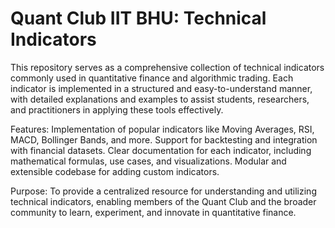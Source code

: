 # Quant Club IIT BHU: Technical Indicators
This repository serves as a comprehensive collection of technical indicators commonly used in quantitative finance and algorithmic trading. Each indicator is implemented in a structured and easy-to-understand manner, with detailed explanations and examples to assist students, researchers, and practitioners in applying these tools effectively.

Features:
Implementation of popular indicators like Moving Averages, RSI, MACD, Bollinger Bands, and more.
Support for backtesting and integration with financial datasets.
Clear documentation for each indicator, including mathematical formulas, use cases, and visualizations.
Modular and extensible codebase for adding custom indicators.

Purpose:
To provide a centralized resource for understanding and utilizing technical indicators, enabling members of the Quant Club and the broader community to learn, experiment, and innovate in quantitative finance.
